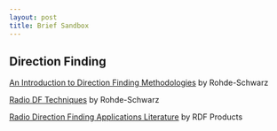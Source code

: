 ```yaml
---
layout: post
title: Brief Sandbox
---
```

## Direction Finding
[An Introduction to Direction Finding Methodologies](https://cdn.rohde-schwarz.com/us/campaigns_2/a_d/Intro-to-direction-finding-methodologies~1.pdf) by Rohde-Schwarz

[Radio DF Techniques](https://www.rohde-schwarz.com/ca/knowledge-center/technology-fundamentals/radio-direction-finding-techniques/radio-direction-finding-techniques_255557.html) by Rohde-Schwarz

[Radio Direction Finding Applications Literature](http://www.rdfproducts.com/ap_index.htm) by RDF Products

